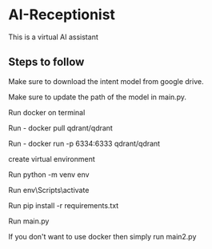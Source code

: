 ﻿# AI-Receptionist
This is a virtual AI assistant

## Steps to follow

Make sure to download the intent model from google drive.

Make sure to update the path of the model in main.py.

Run docker on terminal

Run - docker pull qdrant/qdrant

Run - docker run -p 6334:6333 qdrant/qdrant

create virtual environment 

Run python -m venv env

Run env\Scripts\activate

Run pip install -r requirements.txt

Run main.py

If you don't want to use docker then simply run main2.py
